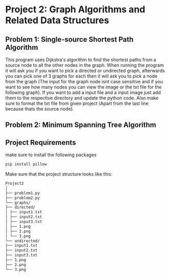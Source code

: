 # Project 2: Graph Algorithms and Related Data Structures


## Problem 1: Single-source Shortest Path Algorithm

This program uses Dijkstra's algorithm to find the shortest paths from a source node to all the other nodes in the graph. When running the program it will ask you if you want to pick a directed or undirected graph, afterwards you can pick one of 3 graphs for each then it will ask you to pick a node from the graph (The input for the graph node isnt case sensitive and if you want to see how many nodes you can view the image or the txt file for the following graph). If you want to add a input file and a input image just add them to the respective directory and update the python code. Also make sure to format the txt file from given project (Apart from the last line because thats the source node).

## Problem 2: Minimum Spanning Tree Algorithm



## Project Requirements

make sure to install the following packages

```bash
pip install pillow
```


Make sure that the project structure looks like this:
```bash
Project2
│
├── problem1.py
├── problem2.py
└── graphs/
├── directed/
│ ├── input1.txt
│ ├── input2.txt
│ ├── input3.txt
│ ├── 1.png
│ ├── 2.png
│ └── 3.png
└── undirected/
├── input1.txt
├── input2.txt
├── input3.txt
├── 1.png
├── 2.png
└── 3.png
